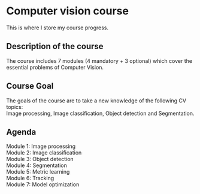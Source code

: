 # Computer vision course

This is where I store my course progress.

## Description of the course
The course includes 7 modules (4 mandatory + 3 optional) which cover the essential problems of Computer Vision.
  
## Course Goal
The goals of the course are to take a new knowledge of the following CV topics:  
Image processing, Image classification, Object detection and Segmentation.

## Agenda
Module 1: Image processing  
Module 2: Image classification  
Module 3: Object detection  
Module 4: Segmentation  
Module 5: Metric learning  
Module 6: Tracking  
Module 7: Model optimization  
